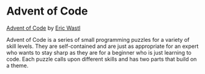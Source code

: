 # Advent of Code

[Advent of Code](http://adventofcode.com/2016/about) by [Eric Wastl](http://was.tl/)

Advent of Code is a series of small programming puzzles for a variety of skill levels.
They are self-contained and are just as appropriate for an expert who wants to stay sharp
as they are for a beginner who is just learning to code. Each puzzle calls upon
different skills and has two parts that build on a theme.


